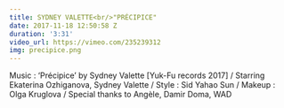```yaml
---
title: SYDNEY VALETTE<br/>"PRÉCIPICE"
date: 2017-11-18 12:50:58 Z
duration: '3:31'
video_url: https://vimeo.com/235239312
img: precipice.png
---
```


Music : ‘Précipice’ by Sydney Valette [Yuk-Fu records 2017] / Starring Ekaterina Ozhiganova, Sydney Valette / Style : Sid Yahao Sun / Makeup : Olga Kruglova / Special thanks to Angèle, Damir Doma, WAD
<BR>
  <BR><BR>